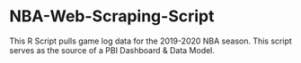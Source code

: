# NBA-Web-Scraping-Script

This R Script pulls game log data for the 2019-2020 NBA season.  This script serves as the source of a PBI Dashboard & Data Model.
